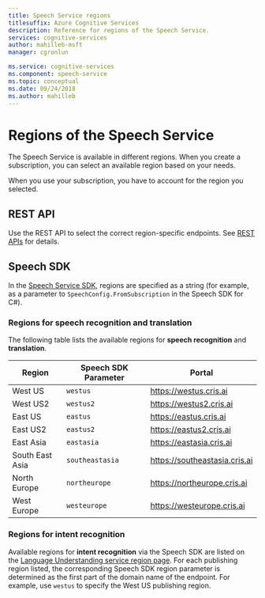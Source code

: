 ```yaml
---
title: Speech Service regions
titlesuffix: Azure Cognitive Services
description: Reference for regions of the Speech Service.
services: cognitive-services
author: mahilleb-msft
manager: cgronlun

ms.service: cognitive-services
ms.component: speech-service
ms.topic: conceptual
ms.date: 09/24/2018
ms.author: mahilleb
---
```


# Regions of the Speech Service

The Speech Service is available in different regions.
When you create a subscription, you can select an available region based on your needs.

When you use your subscription, you have to account for the region you selected.

## REST API

Use the REST API to select the correct region-specific endpoints.
See [REST APIs](rest-apis.md) for details.

## Speech SDK

In the [Speech Service SDK](speech-sdk.md), regions are specified as a string
(for example, as a parameter to `SpeechConfig.FromSubscription` in the Speech SDK for C#).

### Regions for speech recognition and translation

The following table lists the available regions for **speech recognition** and **translation**.

  Region | Speech SDK Parameter | Portal
 ------|-------|--------
 West US | `westus` | https://westus.cris.ai
 West US2 | `westus2` | https://westus2.cris.ai 
 East US | `eastus` | https://eastus.cris.ai
 East US2 | `eastus2` | https://eastus2.cris.ai
 East Asia | `eastasia` | https://eastasia.cris.ai
 South East Asia | `southeastasia` | https://southeastasia.cris.ai
 North Europe | `northeurope` | https://northeurope.cris.ai
 West Europe | `westeurope` | https://westeurope.cris.ai


### Regions for intent recognition

Available regions for **intent recognition** via the Speech SDK are listed on the [Language Understanding service region page](/azure/cognitive-services/luis/luis-reference-regions).
For each publishing region listed, the corresponding Speech SDK region parameter is determined as the first part of the domain name of the endpoint.
For example, use `westus` to specify the West US publishing region.
